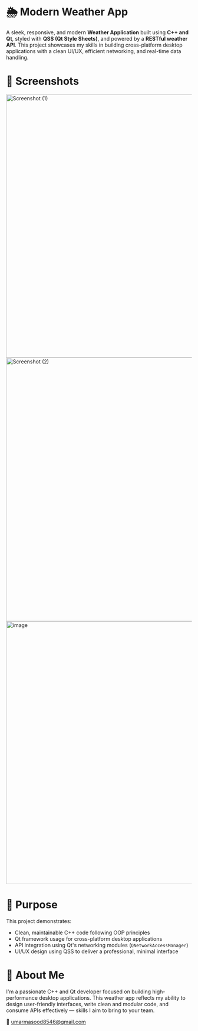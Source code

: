 🌦️ Modern Weather App
======================
A sleek, responsive, and modern **Weather Application** built using **C++ and Qt**, styled with **QSS (Qt Style Sheets)**, and powered by a **RESTful weather API**. This project showcases my skills in building cross-platform desktop applications with a clean UI/UX, efficient networking, and real-time data handling.

 📸 Screenshots
=================
<img width="1361" height="714" alt="Screenshot (1)" src="https://github.com/user-attachments/assets/7894604c-9df8-496a-a83d-6e9d81e1d038" />
<img width="1356" height="715" alt="Screenshot (2)" src="https://github.com/user-attachments/assets/26dc97de-829f-47f2-bfa3-ebc0a81bdb1f" />
<img width="1362" height="713" alt="image" src="https://github.com/user-attachments/assets/85d8e434-036c-434f-8221-61a1bd4040c8" />

🎯 Purpose
============
This project demonstrates:
- Clean, maintainable C++ code following OOP principles
- Qt framework usage for cross-platform desktop applications
- API integration using Qt's networking modules (`QNetworkAccessManager`)
- UI/UX design using QSS to deliver a professional, minimal interface
  
💼 About Me
=============
I'm a passionate C++ and Qt developer focused on building high-performance desktop applications. This weather app reflects my ability to design user-friendly interfaces, write clean and modular code, and consume APIs effectively — skills I aim to bring to your team.

📧 umarmasood8546@gmail.com  

